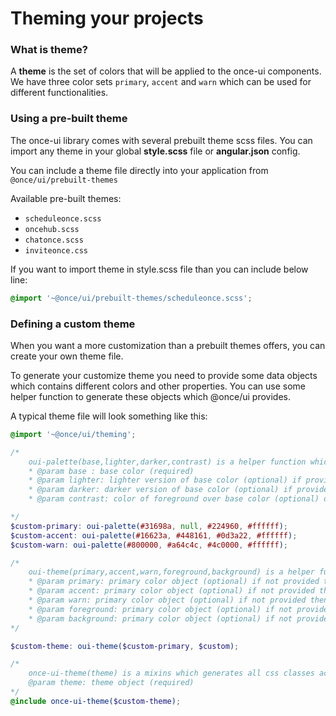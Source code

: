 # Theming your projects

### What is theme?

A **theme** is the set of colors that will be applied to the once-ui components. We have three color sets `primary`, `accent` and `warn` which can be used for different functionalities.

### Using a pre-built theme

The once-ui library comes with several prebuilt theme scss files. You can import any theme in your global
**style.scss** file or **angular.json** config.

You can include a theme file directly into your application from
`@once/ui/prebuilt-themes`

Available pre-built themes:

- `scheduleonce.scss`
- `oncehub.scss`
- `chatonce.scss`
- `inviteonce.css`

If you want to import theme in style.scss file than you can include below line:

```scss
@import '~@once/ui/prebuilt-themes/scheduleonce.scss';
```

### Defining a custom theme

When you want a more customization than a prebuilt themes offers, you can create your own theme file.

To generate your customize theme you need to provide some data objects which contains different colors and other properties. You can use some helper function to generate these objects which @once/ui provides.

A typical theme file will look something like this:

```scss
@import '~@once/ui/theming';

/*
    oui-palette(base,lighter,darker,contrast) is a helper function which generate color objects according to given params
    * @param base : base color (required)
    * @param lighter: lighter version of base color (optional) if provided null then it calculates 10% lighter of base color
    * @param darker: darker version of base color (optional) if provided null then it calculates 10% darker of base color
    * @param contrast: color of foreground over base color (optional) default value is set to white.

*/
$custom-primary: oui-palette(#31698a, null, #224960, #ffffff);
$custom-accent: oui-palette(#16623a, #448161, #0d3a22, #ffffff);
$custom-warn: oui-palette(#800000, #a64c4c, #4c0000, #ffffff);

/*
    oui-theme(primary,accent,warn,foreground,background) is a helper function which generates theme objects according to given params.
    * @param primary: primary color object (optional) if not provided then it takes default primary color.
    * @param accent: primary color object (optional) if not provided then it takes default accent color.
    * @param warn: primary color object (optional) if not provided then it takes default warn color.
    * @param foreground: primary color object (optional) if not provided then it takes default foreground color.
    * @param background: primary color object (optional) if not provided then it takes default background color.
*/

$custom-theme: oui-theme($custom-primary, $custom);

/*
    once-ui-theme(theme) is a mixins which generates all css classes according to provided theme object
    @param theme: theme object (required)
*/
@include once-ui-theme($custom-theme);
```

